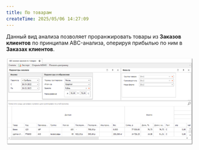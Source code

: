 ```yaml
---
title: По товарам
createTime: 2025/05/06 14:27:09
---
```

Данный вид анализа позволяет проранжировать товары из **Заказов клиентов** по принципам ABC-анализа, оперируя прибылью по ним в **Заказах клиентов**.

![](../../../assets/specification/image118.png)



